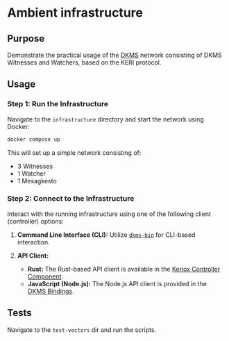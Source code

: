 # Ambient infrastructure

## Purpose

Demonstrate the practical usage of the [DKMS](https://dkms.colossi.network/) network consisting of DKMS Witnesses and Watchers, based on the KERI protocol.

## Usage

### Step 1: Run the Infrastructure
Navigate to the `infrastructure` directory and start the network using Docker:

```bash
docker compose up
```
This will set up a simple network consisting of:

- 3 Witnesses
- 1 Watcher
- 1 Mesagkesto

### Step 2: Connect to the Infrastructure
Interact with the running infrastructure using one of the following client (controller) options:

1. **Command Line Interface (CLI):**
   Utilize [`dkms-bin`](https://github.com/THCLab/dkms-bin) for CLI-based interaction.

2. **API Client:**
   - **Rust:** The Rust-based API client is available in the [Keriox Controller Component](https://github.com/THCLab/keriox/tree/master/components/controller).
   - **JavaScript (Node.js):** The Node.js API client is provided in the [DKMS Bindings](https://github.com/THCLab/dkms-bindings/tree/master/bindings/node.js).


## Tests

Navigate to the `test-vectors` dir and run the scripts.
